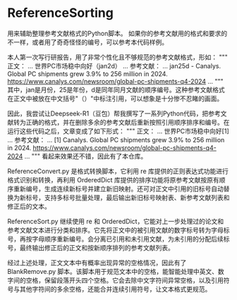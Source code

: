 # ReferenceSorting
  用来辅助整理参考文献格式的Python脚本。
  如果你的参考文献用的格式和要求的不一样，或者用了奇奇怪怪的编号，可以参考本代码样例。

  本人第一次写行研报告，用了非常个性化且不够规范的参考文献格式，形如：
  """
  正文：
  ...
  世界PC市场稳中向好（jan2d）
  ...
  参考文献：
  ...
  jan25d - Canalys. Global PC shipments grew 3.9% to 256 million in 2024. https://www.canalys.com/newsroom/global-pc-shipments-q4-2024
  ...
  """
  其中，jan是月份，25是年份，d是同年同月文献的顺序编号。这种参考文献格式在正文中被放在中文括号"（）"中标注引用，可以想象是十分惨不忍睹的画面。

  因此，我尝试让Deepseek-R1（豆包）帮我撰写了一系列Python代码，把参考文献转为正确的格式，并在删除多余的参考文献后重新按照引用顺序排序和编号。在运行这些代码之后，文章变成了如下形式：
  """
  正文：
  ...
  世界PC市场稳中向好[1]
  ...
  参考文献：
  ...
  [1] Canalys. Global PC shipments grew 3.9% to 256 million in 2024. https://www.canalys.com/newsroom/global-pc-shipments-q4-2024
  ...
  """
  看起来效果还不错，因此有了本仓库。

  ReferenceConvert.py 是格式转换脚本，它利用 re 库提供的正则表达式功能进行格式识别和转换，再利用 OrderedDict 库提供的排序功能将原参考文献按原有顺序重新编号，生成连续新标号并建立新旧映射。还可对正文中引用的旧标号自动替换为新标号，支持多标号批量处理，最后输出新旧标号映射表、新参考文献列表和修正后的文本。
  
  ReferenceSort.py 继续使用 re 和 OrderedDict，它能对上一步处理过的论文和参考文献文本进行分类和排序。它先将正文中的被引用文献的数字标号转为字母标号，再按字母顺序重新编号。会分离已引用和未引用文献，为未引用的分配后续标号，最终输出修正后的正文和按新顺序排列的参考文献列表。

  经过上述处理，正文文本中有概率出现异常的空格情况，因此有了 BlankRemove.py 脚本。该脚本用于规范文本中的空格，能智能处理中英文、数字间的空格，保留段落开头四个空格。它会去除中文字符间异常空格，以及引用符号与其他字符间的多余空格，还能合并连续引用符号，让文本格式更规范。
